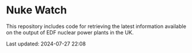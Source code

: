 # Nuke Watch

This repository includes code for retrieving the latest information available on the output of EDF nuclear power plants in the UK.

Last updated: 2024-07-27 22:08